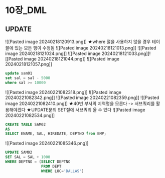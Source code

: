 # 10장_DML
## UPDATE
![[Pasted image 20240218120913.png]]
★where 절을 사용하지 않을 경우 테이블에 있는 모든 행이 수정됨
![[Pasted image 20240218121013.png]]
![[Pasted image 20240218121024.png]]
![[Pasted image 20240218121033.png]]![[Pasted image 20240218121044.png]]
![[Pasted image 20240218121057.png]]
``` sql
update sam01
set sal = sal - 5000
where sal >= 10000
```
![[Pasted image 20240221082318.png]]
![[Pasted image 20240221082342.png]]
![[Pasted image 20240221082359.png]]
![[Pasted image 20240221082410.png]]
★40번 부서의 지역명을 모른다 -> 서브쿼리를 활용해야겠다
★UPDATE문의 SET절에 서브쿼리 올 수 있다
![[Pasted image 20240221082534.png]]
```SQL
CREATE TABLE SAM02
AS
SELECT ENAME, SAL, HIREDATE, DEPTNO from EMP;
```
![[Pasted image 20240221085346.png]]
``` SQL
UPDATE SAM02
SET SAL = SAL + 1000
WHERE DEPTNO = (SELECT DEPTNO
			    FROM DEPT
				WHERE LOC='DALLAS') 
```
